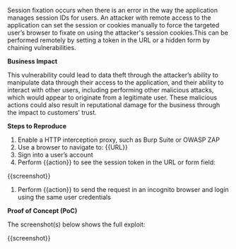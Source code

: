 Session fixation occurs when there is an error in the way the application manages session IDs for users. An attacker with remote access to the application can set the session or cookies manually to force the targeted user’s browser to fixate on using the attacker's session cookies.This can be performed remotely by setting a token in the URL or a hidden form by chaining vulnerabilities.

**Business Impact**

This vulnerability could lead to data theft through the attacker’s ability to manipulate data through their access to the application, and their ability to interact with other users, including performing other malicious attacks, which would appear to originate from a legitimate user. These malicious actions could also result in reputational damage for the business through the impact to customers’ trust.

**Steps to Reproduce**

1. Enable a HTTP interception proxy, such as Burp Suite or OWASP ZAP
1. Use a browser to navigate to: {{URL}}
1. Sign into a user’s account
1. Perform {{action}} to see the session token in the URL or form field:

{{screenshot}}

1. Perform {{action}} to send the request in an incognito browser and login using the same user credentials

**Proof of Concept (PoC)**

The screenshot(s) below shows the full exploit:

{{screenshot}}
